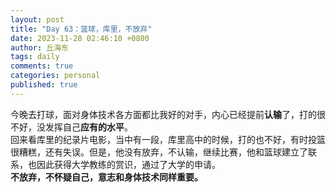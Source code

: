 ```yaml
---
layout: post
title: "Day 63：篮球，库里，不放弃"
date: 2023-11-28 02:46:10 +0800
author: 丘海东 
tags: daily
comments: true
categories: personal
published: true
---
```

今晚去打球，面对身体技术各方面都比我好的对手，内心已经提前**认输**了，打的很不好，没发挥自己**应有的水平**。  
回来看库里的纪录片电影，当中有一段，库里高中的时候，打的也不好，有时投篮很糟糕，还有失误。但是，他没有放弃，不认输，继续比赛，他和篮球建立了联系，也因此获得大学教练的赏识，通过了大学的申请。  
**不放弃，不怀疑自己，意志和身体技术同样重要。**
